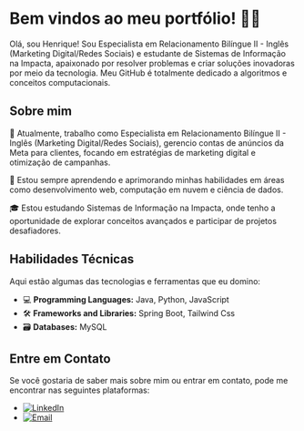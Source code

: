 # Bem vindos ao meu portfólio! 👨‍💻

Olá, sou Henrique! Sou Especialista em Relacionamento Bilíngue II - Inglês (Marketing Digital/Redes Sociais) e estudante de Sistemas de Informação na Impacta, apaixonado por resolver problemas e criar soluções inovadoras por meio da tecnologia. Meu GitHub é totalmente dedicado a algoritmos e conceitos computacionais.

## Sobre mim

💼 Atualmente, trabalho como Especialista em Relacionamento Bilíngue II - Inglês (Marketing Digital/Redes Sociais), gerencio contas de anúncios da Meta para clientes, focando em estratégias de marketing digital e otimização de campanhas.

🌱 Estou sempre aprendendo e aprimorando minhas habilidades em áreas como desenvolvimento web, computação em nuvem e ciência de dados.

🎓 Estou estudando Sistemas de Informação na Impacta, onde tenho a oportunidade de explorar conceitos avançados e participar de projetos desafiadores.

## Habilidades Técnicas

Aqui estão algumas das tecnologias e ferramentas que eu domino:

- 💻 **Programming Languages:** Java, Python, JavaScript
- 🛠️ **Frameworks and Libraries:** Spring Boot, Tailwind Css
- 🗃️ **Databases:** MySQL

## Entre em Contato

Se você gostaria de saber mais sobre mim ou entrar em contato, pode me encontrar nas seguintes plataformas:

- [![LinkedIn](https://img.shields.io/badge/-LinkedIn-blue?style=flat-square&logo=linkedin&logoColor=white)](https://www.linkedin.com/in/henriquesantosoliveira/)
- [![Email](https://img.shields.io/badge/-Email-red?style=flat-square&logo=gmail&logoColor=white)](mailto:riquesantosoliveira@gmail.com)
